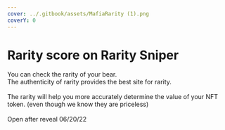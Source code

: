 ```yaml
---
cover: ../.gitbook/assets/MafiaRarity (1).png
coverY: 0
---
```


# Rarity score on Rarity Sniper

You can check the rarity of your bear. \
The authenticity of rarity provides the best site for rarity.\
\
The rarity will help you more accurately determine the value of your NFT token. (even though we know they are priceless)\
\
Open after reveal 06/20/22
